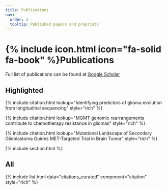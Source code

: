 ```yaml
---
title: Publications
nav:
  order: 3
  tooltip: Published papers and preprints
---
```


# {% include icon.html icon="fa-solid fa-book" %}Publications

Full list of publications can be found at [Google Scholar](https://scholar.google.com/citations?hl=en&user=UB-ecrMAAAAJ&view_op=list_works&sortby=pubdate)

## Highlighted

{% include citation.html lookup="Identifying predictors of glioma evolution from longitudinal sequencing" style="rich" %}

{% include citation.html lookup="MGMT genomic rearrangements contribute to chemotherapy resistance in gliomas" style="rich" %}

{% include citation.html lookup="Mutational Landscape of Secondary Glioblastoma Guides MET-Targeted Trial in Brain Tumor" style="rich" %}




{% include section.html %}

## All

{% include list.html data="citations_curated" component="citation" style="rich" %}
